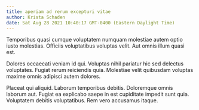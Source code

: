 ```yaml
---
title: aperiam ad rerum excepturi vitae
author: Krista Schaden
date: Sat Aug 28 2021 10:40:17 GMT-0400 (Eastern Daylight Time)
---
```

Temporibus quasi cumque voluptatem numquam molestiae autem optio iusto molestias. Officiis voluptatibus voluptas velit. Aut omnis illum quasi est.

 Dolores occaecati veniam id qui. Voluptas nihil pariatur hic sed delectus voluptates. Fugiat rerum reiciendis quia. Molestiae velit quibusdam voluptas maxime omnis adipisci autem dolores.

 Placeat qui aliquid. Laborum temporibus debitis. Doloremque omnis laborum aut. Fugiat ea explicabo saepe in est cupiditate impedit sunt quia. Voluptatem debitis voluptatibus. Rem vero accusamus itaque.